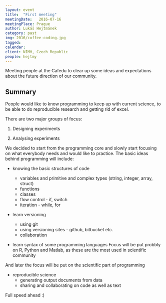 ```yaml
---
layout: event
title:  "First meeting"
meetingDate:   2016-07-16
meetingPlace: Prague
author: Lukáš Hejtmánek
category: past
img: 2016/coffee-coding.jpg
tagged:
calendar:
client: NIMH, Czech Republic
people: hejtmy
---
```

Meeting people at the Cafedu to clear up some ideas and expectations about the future direction of our community.

Summary
-----------
People would like to know programming to keep up with current science, to be able to do reproducible research and getting rid of excel.

There are two major groups of focus:

1. Designing experiments

2. Analysing experiments

We decided to start from the programming core and slowly start focusing on what everybody needs and would like to practice. The basic ideas behind programming will include:

- knowing the basic structures of code
  - variables and primitive and complex types (string, integer, array, struct)
  - functions
  - classes
  - flow control - if, switch
  - iteration - while, for

- learn versioning
  - using git
  - using versioning sites - github, bitbucket etc.
  - collaboration

- learn syntax of some programming languages
  Focus will be put probbly on R, Python and Matlab, as these are the most used in scientific community

And later the focus will be put on the scientific part of programming

- reproducible science
  - generating output documents from data
  - sharing and collaborating on code as well as text

Full speed ahead :)
